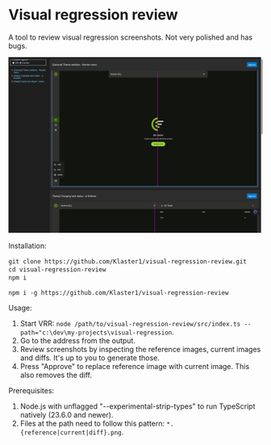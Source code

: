 # Visual regression review

A tool to review visual regression screenshots. Not very polished and has bugs.

![Visual Regression Review Screenshot](screenshot.png)

Installation:

```
git clone https://github.com/Klaster1/visual-regression-review.git
cd visual-regression-review
npm i
```

```
npm i -g https://github.com/Klaster1/visual-regression-review
```

Usage:

1. Start VRR: `node /path/to/visual-regression-review/src/index.ts --path="c:\dev\my-projects\visual-regression`.
2. Go to the address from the output.
3. Review screenshots by inspecting the reference images, current images and diffs. It's up to you to generate those.
4. Press "Approve" to replace reference image with current image. This also removes the diff.

Prerequisites:

1. Node.js with unflagged "--experimental-strip-types" to run TypeScript natively (23.6.0 and newer).
2. Files at the path need to follow this pattern: `*.{reference|current|diff}.png`.
